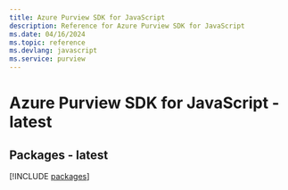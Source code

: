 ```yaml
---
title: Azure Purview SDK for JavaScript
description: Reference for Azure Purview SDK for JavaScript
ms.date: 04/16/2024
ms.topic: reference
ms.devlang: javascript
ms.service: purview
---
```

# Azure Purview SDK for JavaScript - latest
## Packages - latest
[!INCLUDE [packages](purview-index.md)]